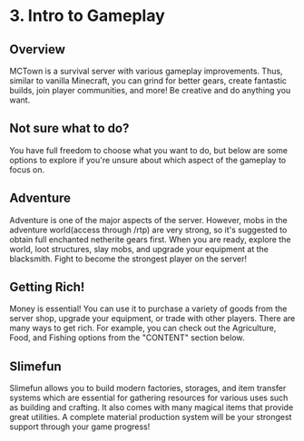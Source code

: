 # 3. Intro to Gameplay

## Overview

MCTown is a survival server with various gameplay improvements. Thus, similar to vanilla Minecraft, you can grind for better gears, create fantastic builds, join player communities, and more! Be creative and do anything you want.

## Not sure what to do?

You have full freedom to choose what you want to do, but below are some options to explore if you're unsure about which aspect of the gameplay to focus on.

## Adventure

Adventure is one of the major aspects of the server. However, mobs in the adventure world(access through /rtp) are very strong, so it's suggested to obtain full enchanted netherite gears first. When you are ready, explore the world, loot structures, slay mobs, and upgrade your equipment at the blacksmith. Fight to become the strongest player on the server!

## Getting Rich!

Money is essential! You can use it to purchase a variety of goods from the server shop, upgrade your equipment, or trade with other players. There are many ways to get rich. For example, you can check out the Agriculture, Food, and Fishing options from the "CONTENT" section below.

## Slimefun

Slimefun allows you to build modern factories, storages, and item transfer systems which are essential for gathering resources for various uses such as building and crafting. It also comes with many magical items that provide great utilities. A complete material production system will be your strongest support through your game progress!
